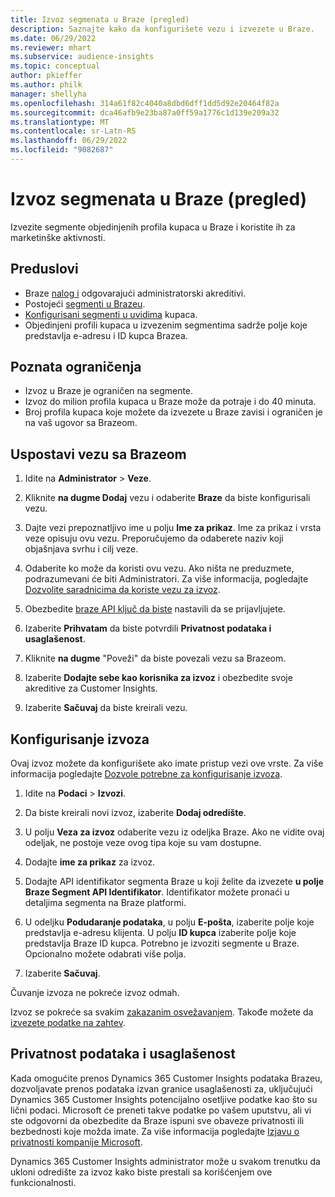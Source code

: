 ```yaml
---
title: Izvoz segmenata u Braze (pregled)
description: Saznajte kako da konfigurišete vezu i izvezete u Braze.
ms.date: 06/29/2022
ms.reviewer: mhart
ms.subservice: audience-insights
ms.topic: conceptual
author: pkieffer
ms.author: philk
manager: shellyha
ms.openlocfilehash: 314a61f82c4040a8dbd6dff1dd5d92e20464f82a
ms.sourcegitcommit: dca46afb9e23ba87a0ff59a1776c1d139e209a32
ms.translationtype: MT
ms.contentlocale: sr-Latn-RS
ms.lasthandoff: 06/29/2022
ms.locfileid: "9082687"
---
```

# <a name="export-segments-to-braze-preview"></a>Izvoz segmenata u Braze (pregled)

Izvezite segmente objedinjenih profila kupaca u Braze i koristite ih za marketinške aktivnosti.

## <a name="prerequisites"></a>Preduslovi

- Braze [nalog i](https://www.braze.com/) odgovarajući administratorski akreditivi.
- Postojeći [segmenti u Brazeu](https://www.braze.com/docs/user_guide/engagement_tools/segments/creating_a_segment/).
- [Konfigurisani segmenti u uvidima](segments.md) kupaca.
- Objedinjeni profili kupaca u izvezenim segmentima sadrže polje koje predstavlja e-adresu i ID kupca Brazea.

## <a name="known-limitations"></a>Poznata ograničenja

- Izvoz u Braze je ograničen na segmente.
- Izvoz do milion profila kupaca u Braze može da potraje i do 40 minuta.
- Broj profila kupaca koje možete da izvezete u Braze zavisi i ograničen je na vaš ugovor sa Brazeom.

## <a name="set-up-connection-to-braze"></a>Uspostavi vezu sa Brazeom

1. Idite na **Administrator** > **Veze**.

1. Kliknite **na dugme Dodaj** vezu i odaberite **Braze** da biste konfigurisali vezu.

1. Dajte vezi prepoznatljivo ime u polju **Ime za prikaz**. Ime za prikaz i vrsta veze opisuju ovu vezu. Preporučujemo da odaberete naziv koji objašnjava svrhu i cilj veze.

1. Odaberite ko može da koristi ovu vezu. Ako ništa ne preduzmete, podrazumevani će biti Administratori. Za više informacija, pogledajte [Dozvolite saradnicima da koriste vezu za izvoz](connections.md#allow-contributors-to-use-a-connection-for-exports).

1. Obezbedite [braze API ključ da biste](https://www.braze.com/docs/api/basics/) nastavili da se prijavljujete.

1. Izaberite **Prihvatam** da biste potvrdili **Privatnost podataka i usaglašenost**.

1. Kliknite **na dugme** "Poveži" da biste povezali vezu sa Brazeom.

1. Izaberite **Dodajte sebe kao korisnika za izvoz** i obezbedite svoje akreditive za Customer Insights.

1. Izaberite **Sačuvaj** da biste kreirali vezu.

## <a name="configure-an-export"></a>Konfigurisanje izvoza

Ovaj izvoz možete da konfigurišete ako imate pristup vezi ove vrste. Za više informacija pogledajte [Dozvole potrebne za konfigurisanje izvoza](export-destinations.md#set-up-a-new-export).

1. Idite na **Podaci** > **Izvozi**.

1. Da biste kreirali novi izvoz, izaberite **Dodaj odredište**.

1. U polju **Veza za izvoz** odaberite vezu iz odeljka Braze. Ako ne vidite ovaj odeljak, ne postoje veze ovog tipa koje su vam dostupne.  

1. Dodajte **ime za prikaz** za izvoz.

1. Dodajte API identifikator segmenta Braze u koji želite da izvezete **u polje Braze Segment API Identifikator**. Identifikator možete pronaći u detaljima segmenta na Braze platformi.

1. U odeljku **Podudaranje podataka**, u polju **E-pošta**, izaberite polje koje predstavlja e-adresu klijenta. U polju **ID kupca** izaberite polje koje predstavlja Braze ID kupca. Potrebno je izvoziti segmente u Braze. Opcionalno možete odabrati više polja.

1. Izaberite **Sačuvaj**.

Čuvanje izvoza ne pokreće izvoz odmah.

Izvoz se pokreće sa svakim [zakazanim osvežavanjem](system.md#schedule-tab). Takođe možete da [izvezete podatke na zahtev](export-destinations.md#run-exports-on-demand). 


## <a name="data-privacy-and-compliance"></a>Privatnost podataka i usaglašenost

Kada omogućite prenos Dynamics 365 Customer Insights podataka Brazeu, dozvoljavate prenos podataka izvan granice usaglašenosti za, uključujući Dynamics 365 Customer Insights potencijalno osetljive podatke kao što su lični podaci. Microsoft će preneti takve podatke po vašem uputstvu, ali vi ste odgovorni da obezbedite da Braze ispuni sve obaveze privatnosti ili bezbednosti koje možda imate. Za više informacija pogledajte [Izjavu o privatnosti kompanije Microsoft](https://go.microsoft.com/fwlink/?linkid=396732).

Dynamics 365 Customer Insights administrator može u svakom trenutku da ukloni odredište za izvoz kako biste prestali sa korišćenjem ove funkcionalnosti.
